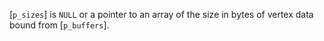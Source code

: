 [`p_sizes`] is `NULL` or a pointer to an array of the size in bytes of
vertex data bound from [`p_buffers`].